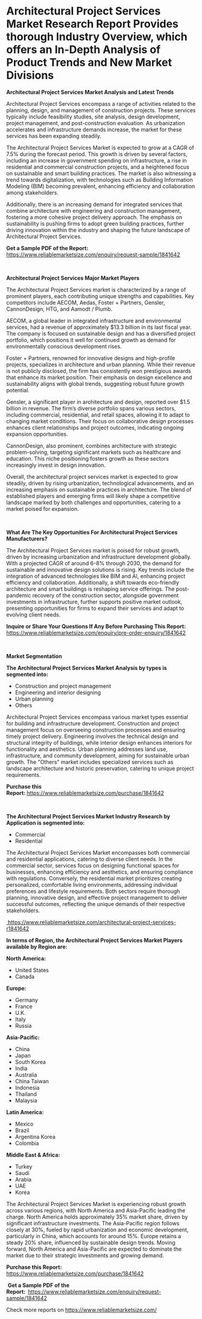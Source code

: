 <p><h1>Architectural Project Services Market Research Report Provides thorough Industry Overview, which offers an In-Depth Analysis of Product Trends and New Market Divisions</h1></p><p><strong>Architectural Project Services Market Analysis and Latest Trends</strong></p>
<p><p>Architectural Project Services encompass a range of activities related to the planning, design, and management of construction projects. These services typically include feasibility studies, site analysis, design development, project management, and post-construction evaluation. As urbanization accelerates and infrastructure demands increase, the market for these services has been expanding steadily.</p><p>The Architectural Project Services Market is expected to grow at a CAGR of 7.5% during the forecast period. This growth is driven by several factors, including an increase in government spending on infrastructure, a rise in residential and commercial construction projects, and a heightened focus on sustainable and smart building practices. The market is also witnessing a trend towards digitalization, with technologies such as Building Information Modeling (BIM) becoming prevalent, enhancing efficiency and collaboration among stakeholders.</p><p>Additionally, there is an increasing demand for integrated services that combine architecture with engineering and construction management, fostering a more cohesive project delivery approach. The emphasis on sustainability is pushing firms to adopt green building practices, further driving innovation within the industry and shaping the future landscape of Architectural Project Services.</p></p>
<p><strong>Get a Sample PDF of the Report:&nbsp;</strong> <a href="https://www.reliablemarketsize.com/enquiry/request-sample/1841642?utm_campaign=2744&utm_medium=2&utm_source=Github&utm_content=ia&utm_term=11032025&utm_id=architectural-project-services">https://www.reliablemarketsize.com/enquiry/request-sample/1841642</a></p>
<p>&nbsp;</p>
<p><strong>Architectural Project Services Major Market Players</strong></p>
<p><p>The Architectural Project Services market is characterized by a range of prominent players, each contributing unique strengths and capabilities. Key competitors include AECOM, Aedas, Foster + Partners, Gensler, CannonDesign, HTG, and Aamodt / Plumb.</p><p>AECOM, a global leader in integrated infrastructure and environmental services, had a revenue of approximately $13.3 billion in its last fiscal year. The company is focused on sustainable design and has a diversified project portfolio, which positions it well for continued growth as demand for environmentally conscious development rises.</p><p>Foster + Partners, renowned for innovative designs and high-profile projects, specializes in architecture and urban planning. While their revenue is not publicly disclosed, the firm has consistently won prestigious awards that enhance its market position. Their emphasis on design excellence and sustainability aligns with global trends, suggesting robust future growth potential.</p><p>Gensler, a significant player in architecture and design, reported over $1.5 billion in revenue. The firm’s diverse portfolio spans various sectors, including commercial, residential, and retail spaces, allowing it to adapt to changing market conditions. Their focus on collaborative design processes enhances client relationships and project outcomes, indicating ongoing expansion opportunities.</p><p>CannonDesign, also prominent, combines architecture with strategic problem-solving, targeting significant markets such as healthcare and education. This niche positioning fosters growth as these sectors increasingly invest in design innovation.</p><p>Overall, the architectural project services market is expected to grow steadily, driven by rising urbanization, technological advancements, and an increasing emphasis on sustainable practices in architecture. The blend of established players and emerging firms will likely shape a competitive landscape marked by both challenges and opportunities, catering to a market poised for expansion.</p></p>
<p>&nbsp;</p>
<p><strong>What Are The Key Opportunities For Architectural Project Services Manufacturers?</strong></p>
<p><p>The Architectural Project Services market is poised for robust growth, driven by increasing urbanization and infrastructure development globally. With a projected CAGR of around 6-8% through 2030, the demand for sustainable and innovative design solutions is rising. Key trends include the integration of advanced technologies like BIM and AI, enhancing project efficiency and collaboration. Additionally, a shift towards eco-friendly architecture and smart buildings is reshaping service offerings. The post-pandemic recovery of the construction sector, alongside government investments in infrastructure, further supports positive market outlook, presenting opportunities for firms to expand their services and adapt to evolving client needs.</p></p>
<p><strong>Inquire or Share Your Questions If Any Before Purchasing This Report:</strong> <a href="https://www.reliablemarketsize.com/enquiry/pre-order-enquiry/1841642?utm_campaign=2744&utm_medium=2&utm_source=Github&utm_content=ia&utm_term=11032025&utm_id=architectural-project-services">https://www.reliablemarketsize.com/enquiry/pre-order-enquiry/1841642</a></p>
<p>&nbsp;</p>
<p><strong>Market Segmentation</strong></p>
<p><strong>The Architectural Project Services Market Analysis by types is segmented into:</strong></p>
<p><ul><li>Construction and project management</li><li>Engineering and interior designing</li><li>Urban planning</li><li>Others</li></ul></p>
<p><p>Architectural Project Services encompass various market types essential for building and infrastructure development. Construction and project management focus on overseeing construction processes and ensuring timely project delivery. Engineering involves the technical design and structural integrity of buildings, while interior design enhances interiors for functionality and aesthetics. Urban planning addresses land use, infrastructure, and community development, aiming for sustainable urban growth. The "Others" market includes specialized services such as landscape architecture and historic preservation, catering to unique project requirements.</p></p>
<p><strong>Purchase this Report:&nbsp;</strong><a href="https://www.reliablemarketsize.com/purchase/1841642?utm_campaign=2744&utm_medium=2&utm_source=Github&utm_content=ia&utm_term=11032025&utm_id=architectural-project-services">https://www.reliablemarketsize.com/purchase/1841642</a></p>
<p>&nbsp;</p>
<p><strong>The Architectural Project Services Market Industry Research by Application is segmented into:</strong></p>
<p><ul><li>Commercial</li><li>Residential</li></ul></p>
<p><p>The Architectural Project Services Market encompasses both commercial and residential applications, catering to diverse client needs. In the commercial sector, services focus on designing functional spaces for businesses, enhancing efficiency and aesthetics, and ensuring compliance with regulations. Conversely, the residential market prioritizes creating personalized, comfortable living environments, addressing individual preferences and lifestyle requirements. Both sectors require thorough planning, innovative design, and effective project management to deliver successful outcomes, reflecting the unique demands of their respective stakeholders.</p></p>
<p><a href="https://www.reliablemarketsize.com/architectural-project-services-r1841642?utm_campaign=2744&utm_medium=2&utm_source=Github&utm_content=ia&utm_term=11032025&utm_id=architectural-project-services">&nbsp;https://www.reliablemarketsize.com/architectural-project-services-r1841642</a></p>
<p><strong>In terms of Region, the Architectural Project Services Market Players available by Region are:</strong></p>
<p>
    <p> <strong> North America: </strong>
        <ul>
            <li>United States</li>
            <li>Canada</li>
        </ul>
        </p> 
    <p> <strong> Europe: </strong>
        <ul>
            <li>Germany</li>
            <li>France</li>
            <li>U.K.</li>
            <li>Italy</li>
            <li>Russia</li>
        </ul>
        </p> 
    <p> <strong> Asia-Pacific: </strong>
        <ul>
            <li>China</li>
            <li>Japan</li>
            <li>South Korea</li>
            <li>India</li>
            <li>Australia</li>
            <li>China Taiwan</li>
            <li>Indonesia</li>
            <li>Thailand</li>
            <li>Malaysia</li>
        </ul>
        </p> 
    <p> <strong> Latin America: </strong>
        <ul>
            <li>Mexico</li>
            <li>Brazil</li>
            <li>Argentina Korea</li>
            <li>Colombia</li>
        </ul>
        </p> 
    <p> <strong> Middle East & Africa: </strong>
        <ul>
            <li>Turkey</li>
            <li>Saudi</li>
            <li>Arabia</li>
            <li>UAE</li>
            <li>Korea</li>
        </ul>
    </p>
    </p>
<p><p>The Architectural Project Services Market is experiencing robust growth across various regions, with North America and Asia-Pacific leading the charge. North America holds approximately 35% market share, driven by significant infrastructure investments. The Asia-Pacific region follows closely at 30%, fueled by rapid urbanization and economic development, particularly in China, which accounts for around 15%. Europe retains a steady 20% share, influenced by sustainable design trends. Moving forward, North America and Asia-Pacific are expected to dominate the market due to their strategic investments and growing demand.</p></p>
<p><strong>Purchase this Report: </strong><a href="https://www.reliablemarketsize.com/purchase/1841642?utm_campaign=2744&utm_medium=2&utm_source=Github&utm_content=ia&utm_term=11032025&utm_id=architectural-project-services">https://www.reliablemarketsize.com/purchase/1841642</a></p>
<p>&nbsp;<strong>Get a Sample PDF of the Report:&nbsp;&nbsp;</strong><a href="https://www.reliablemarketsize.com/enquiry/request-sample/1841642?utm_campaign=2744&utm_medium=2&utm_source=Github&utm_content=ia&utm_term=11032025&utm_id=architectural-project-services">https://www.reliablemarketsize.com/enquiry/request-sample/1841642</a></p>
<p><strong></strong></p>
<p>Check more reports on <a href="https://www.reliablemarketsize.com/?utm_campaign=2744&utm_medium=2&utm_source=Github&utm_content=ia&utm_term=11032025&utm_id=architectural-project-services">https://www.reliablemarketsize.com/</a></p>